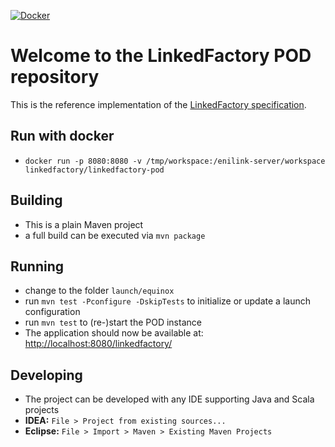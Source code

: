 [![Docker](https://img.shields.io/docker/v/linkedfactory/linkedfactory-pod?label=Docker&style=flat)](https://hub.docker.com/r/linkedfactory/linkedfactory-pod)

# Welcome to the LinkedFactory POD repository

This is the reference implementation of the 
[LinkedFactory specification](https://github.com/linkedfactory/specification).

## Run with docker
* `docker run -p 8080:8080 -v /tmp/workspace:/enilink-server/workspace linkedfactory/linkedfactory-pod`

## Building
* This is a plain Maven project
* a full build can be executed via `mvn package`

## Running 
* change to the folder `launch/equinox`
* run `mvn test -Pconfigure -DskipTests` to initialize or update a launch configuration
* run `mvn test` to (re-)start the POD instance
* The application should now be available at: [http://localhost:8080/linkedfactory/](http://localhost:8080/linkedfactory/)

## Developing
* The project can be developed with any IDE supporting Java and Scala projects
* **IDEA:** `File > Project from existing sources...`
* **Eclipse:** `File > Import > Maven > Existing Maven Projects`
